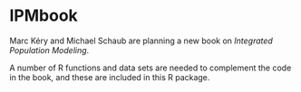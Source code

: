 IPMbook
=======

Marc Kéry and Michael Schaub are planning a new book on *Integrated Population Modeling*.

A number of R functions and data sets are needed to complement the code in the book, and these are included in this R package.

